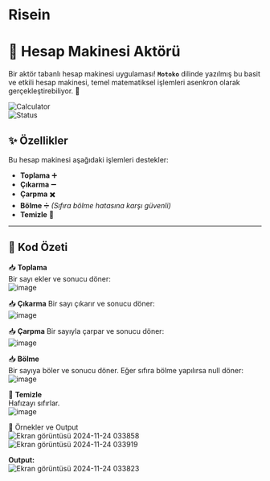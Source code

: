 # Risein


# 🧮 **Hesap Makinesi Aktörü**  
Bir aktör tabanlı hesap makinesi uygulaması! **`Motoko`** dilinde yazılmış bu basit ve etkili hesap makinesi, temel matematiksel işlemleri asenkron olarak gerçekleştirebiliyor. 🚀  

![Calculator](https://img.shields.io/badge/Calculator-Motoko-blue?style=flat-square)  
![Status](https://img.shields.io/badge/Status-Active-brightgreen?style=flat-square)  

## ✨ **Özellikler**  
Bu hesap makinesi aşağıdaki işlemleri destekler:  
- **Toplama** ➕  
- **Çıkarma** ➖  
- **Çarpma** ✖️  
- **Bölme** ➗ *(Sıfıra bölme hatasına karşı güvenli)*  
- **Temizle** 🧹  

---

## 📂 **Kod Özeti**  

📥 **Toplama**   
Bir sayı ekler ve sonucu döner:  
![image](https://github.com/user-attachments/assets/159dfc8e-170a-434b-ad09-d3cafb8e9b79)  


📥 **Çıkarma** 
Bir sayı çıkarır ve sonucu döner:  
![image](https://github.com/user-attachments/assets/54121cd4-38c0-42c5-8664-3505f3b8e36d)  


📥 **Çarpma** 
Bir sayıyla çarpar ve sonucu döner:  
![image](https://github.com/user-attachments/assets/54b9eb7d-6005-4828-bf0e-e11223c47ce8)  

📥 **Bölme**   
Bir sayıya böler ve sonucu döner. Eğer sıfıra bölme yapılırsa null döner:   
![image](https://github.com/user-attachments/assets/ac8b9bc2-c3d0-4562-81a3-309410cfaebc)   


🧹 **Temizle**   
Hafızayı sıfırlar.  
![image](https://github.com/user-attachments/assets/81a221c8-6a84-4114-9177-cde8ebab76a3)   

🌟 Örnekler ve Output    
![Ekran görüntüsü 2024-11-24 033858](https://github.com/user-attachments/assets/29164317-2e7a-47f9-82a0-4627eb1cae25)   
![Ekran görüntüsü 2024-11-24 033919](https://github.com/user-attachments/assets/854ae8b0-c317-424c-a004-bbb1339a63b4)    

**Output:**    
![Ekran görüntüsü 2024-11-24 033823](https://github.com/user-attachments/assets/f5f999ab-aaee-4193-a301-70f5dd246a9b)    







